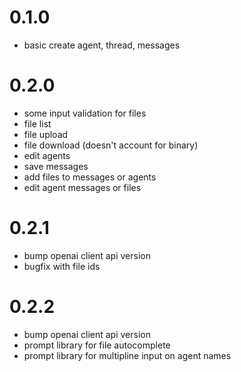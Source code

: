 # 0.1.0

- basic create agent, thread, messages


# 0.2.0

- some input validation for files
- file list
- file upload
- file download (doesn't account for binary)
- edit agents
- save messages
- add files to messages or agents
- edit agent messages or files

# 0.2.1
- bump openai client api version
- bugfix with file ids

# 0.2.2
- bump openai client api version
- prompt library for file autocomplete
- prompt library for multipline input on agent names